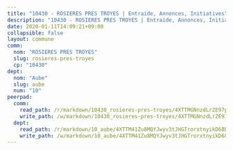 ```yaml
---
title: "10430 - ROSIERES PRES TROYES | Entraide, Annonces, Initiatives"
description: "10430 - ROSIERES PRES TROYES | Entraide, Annonces, Initiatives"
date: 2020-01-11T14:09:21+09:00
collapsible: false
layout: commune
comm:
  nom: "ROSIERES PRES TROYES"
  slug: rosieres-pres-troyes
  cp: "10430"
dept:
  nom: "Aube"
  slug: aube
  num: "10"
peerpad:
  comm:
    read_path: /r/markdown/10430_rosieres-pres-troyes/4XTTMGNnzdLrZE97ptYvsQpy4jToBSjyqGMQncE7FUJ7sMSJH
    write_path: /w/markdown/10430_rosieres-pres-troyes/4XTTMGNnzdLrZE97ptYvsQpy4jToBSjyqGMQncE7FUJ7sMSJH-K3TgUSRZ18Rx7c7w97QZDQfwwxMEmH2GeQt2iEntwd1mLG69ABpntBADMZHSdJhJXVoxrfHmFVK4djHdsJoG5Z3NWdqViaFcUq3pWUbGjwsvsqALFgKRrBKbGxcqsTAUozYqAGv9
  dept:
    read_path: /r/markdown/10_aube/4XTTM41Zu8MQYJwyv3tJHGTrorxtnyikD68DsVemyiZk3ThMz
    write_path: /w/markdown/10_aube/4XTTM41Zu8MQYJwyv3tJHGTrorxtnyikD68DsVemyiZk3ThMz-K3TgTmGUJaeXhcyrKr3gXoqmq82GkfYoTwSCbr39jXo2qoiz4eMZ1zWf94tEK8PkgCEQwZ6j878iec7q7nyW22BbTVtKr2C3mJwkjMoqhPxRA9brvyfx2cZBiMVgJntTtrf7GrDW
---
```


